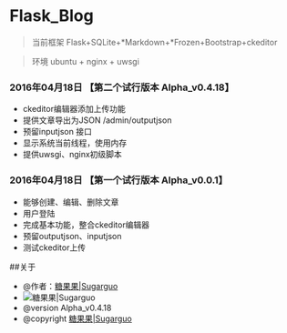 # Flask_Blog


> 当前框架  Flask+SQLite+*Markdown+*Frozen+Bootstrap+ckeditor

> 环境 ubuntu + nginx + uwsgi 


### 2016年04月18日 【第二个试行版本  Alpha_v0.4.18】

* ckeditor编辑器添加上传功能
* 提供文章导出为JSON  /admin/outputjson
* 预留inputjson 接口
* 显示系统当前线程，使用内存
* 提供uwsgi、nginx初级脚本


### 2016年04月18日 【第一个试行版本  Alpha_v0.0.1】

* 能够创建、编辑、删除文章
* 用户登陆
* 完成基本功能，整合ckeditor编辑器
* 预留outputjson、inputjson
* 测试ckeditor上传

##关于

* @作者：[糖果果|Sugarguo](http://www.sugarguo.com/)
* ![糖果果|Sugarguo](http://7xignn.com1.z0.glb.clouddn.com/LOGO.png)
* @version    	Alpha_v0.4.18
* @copyright    [糖果果|Sugarguo](http://www.sugarguo.com/)

